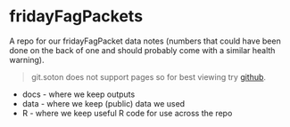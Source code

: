 # fridayFagPackets

A repo for our fridayFagPacket data notes (numbers that could have been done on the back of one and should probably come with a similar health warning).

> git.soton does not support pages so for best viewing try [github](https://dataknut.github.io/fridayFagPackets/).

 * docs - where we keep outputs
 * data - where we keep (public) data we used
 * R - where we keep useful R code for use across the repo